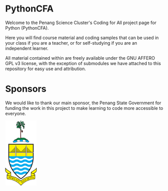 # PythonCFA

Welcome to the Penang Science Cluster's Coding for All project page for Python (PythonCFA).

Here you will find course material and coding samples that can be used in your class if you are a teacher, or for self-studying if you are an independent learner.

All material contained within are freely available under the GNU AFFERO GPL v3 license, with the exception of submodules we have attached to this repository for easy use and attribution.

# Sponsors

We would like to thank our main sponsor, the Penang State Government for funding the work in this project to make learning to code more accessible to everyone.

<a href="https://www.penang.gov.my/">
    <img 
    src="./resources/images/jata_pulau_pinang.svg" 
    alt="The Penang State Government coat of arms"
    width="100"
    >
</a>
